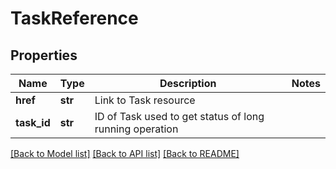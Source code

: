 # TaskReference

## Properties
Name | Type | Description | Notes
------------ | ------------- | ------------- | -------------
**href** | **str** | Link to Task resource | 
**task_id** | **str** | ID of Task used to get status of long running operation | 

[[Back to Model list]](../README.md#documentation-for-models) [[Back to API list]](../README.md#documentation-for-api-endpoints) [[Back to README]](../README.md)


